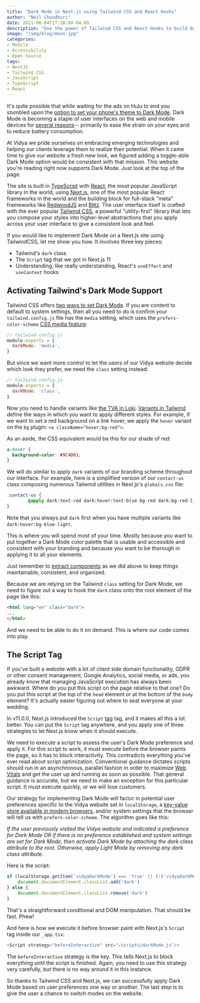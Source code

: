 ```yaml
---
title: "Dark Mode in Next.js using Tailwind CSS and React Hooks"
author: "Neil Chaudhuri"
date: 2021-08-04T17:38:04-04:00
description: "Use the power of Tailwind CSS and React Hooks to build Dark Mode into your Next.js site."
image: "/img/blog/moon.jpg"
categories:
- Mobile
- Accessibility
- Open Source
tags:
- NextJS
- Tailwind CSS
- JavaScript
- TypeScript
- React
---
```


It's quite possible that while waiting for the ads on Hulu to end
you stumbled upon the [option to set your phone's theme to Dark Mode](https://www.theverge.com/2019/3/22/18270975/how-to-dark-mode-iphone-android-mac-windows-xbox-ps4-nintendo-switch).
Dark Mode is becoming a staple of user interfaces on the web and mobile devices for [several reasons](https://www.forbes.com/uk/advisor/mobile-phones/what-is-dark-mode-and-should-you-be-using-it/)--
primarily to ease the strain on your eyes and to reduce battery consumption. 

At Vidya we pride ourselves on embracing emerging technologies and helping our clients leverage them to realize their
potential. When it came time to give our website a fresh new look, we figured adding a toggle-able Dark Mode option would be consistent with 
that mission. This website you're reading right now supports Dark Mode. Just look at the top of the page.

The site is built in [TypeScript](https://www.typescriptlang.org/) with [React](https://reactjs.org/), the most popular JavaScript library in the world, using [Next.js](https://nextjs.org/), one
of the most popular React frameworks in the world and the building block for full-stack "meta" frameworks like [RedwoodJS](https://redwoodjs.com/) and 
[Blitz](https://blitzjs.com/). The user interface itself is crafted with the ever popular [Tailwind CSS](https://tailwindcss.com/),
a powerful "utility-first" library that lets you compose your styles into higher-level abstractions that you apply across your user interface
to give a consistent look and feel.

If you would like to implement Dark Mode on a Next.js site using TailwindCSS, let me show you how. It involves three key pieces:

* Tailwind's `dark` class
* The `Script` tag that we got in Next.js 11
* Understanding, like really understanding, React's `useEffect` and `useContext` hooks

## Activating Tailwind's Dark Mode Support

Tailwind CSS offers [two ways to set Dark Mode](https://tailwindcss.com/docs/dark-mode). If you are content to default to system settings, then all
you need to do is confirm your `tailwind.config.js` file has the `media` setting, which uses the `prefers-color-scheme` [CSS media feature](https://developer.mozilla.org/en-US/docs/Web/CSS/@media/prefers-color-scheme):

~~~js
// tailwind.config.js
module.exports = {
  darkMode: 'media',
}
~~~

But since we want more control to let the users of our Vidya website decide which look they prefer, we need the `class` setting instead:

~~~js
// tailwind.config.js
module.exports = {
  darkMode: 'class',
}
~~~

Now you need to handle variants like [the TVA in Loki](https://www.gamesradar.com/loki-lady-loki-kid-loki-king-loki-disney-plus/).
[Variants in Tailwind](https://tailwindcss.com/docs/configuring-variants) define the ways in which you want to apply different styles.
For example, if we want to set a red background on a link hover, we apply the `hover` variant on the `bg` plugin: `<a className="hover:bg-red">`.

As an aside, the CSS equivalent would be this for our shade of red:

~~~css
a:hover {
  background-color: #9C4D61;
}
~~~

We will do similar to apply `dark` variants of our branding scheme throughout our interface. For example, here is a simplified
version of our `contact-us` class composing numerous Tailwind utilities in Next.js's `globals.css` file:

~~~css
.contact-us {
        @apply dark:text-red dark:hover:text-blue bg-red dark:bg-red-light hover:bg-blue-dark dark:hover:bg-blue-light;
}
~~~

Note that you always put `dark` first when you have multiple variants like `dark:hover:bg-blue-light`.

This is where you will spend most of your time. Mostly because you want to put together a Dark Mode color palette that is usable 
and accessible and consistent with your branding and because you want to be thorough in applying it to all your elements.

Just remember to [extract components](https://tailwindcss.com/docs/extracting-components) as we did above to keep things maintainable, consistent, and organized.

Because we are relying on the Tailwind `class` setting for Dark Mode, we need to figure out a way to hook the `dark` class onto the
root element of the page like this:

~~~html
<html lang="en" class="dark">
...
</html>
~~~

And we need to be able to do it on demand. This is where our code comes into play.

## The Script Tag

If you've built a website with a lot of client side domain functionality, GDPR or other consent management, Google Analytics, social media, or ads, you already know that managing JavaScript 
execution has always been awkward. Where do you put this script on the page relative to that one? Do you put this script at the top of the `head` element 
or at the bottom of the `body` element? It's actually easier figuring out where to seat everyone at your wedding.

In v11.0.0, Next.js introduced the `Script` [tag](https://nextjs.org/docs/basic-features/script) tag, and it makes all this
a lot better. You can put the `Script` tag anywhere, and you apply one of three strategies to let Next.js know when it 
should execute.

We need to execute a script to assess the user's Dark Mode preference and apply it. For this script to work, 
it must execute before the browser paints the page, so it has to block interactivity. This 
contradicts everything you've ever read about script optimization. Conventional guidance dictates scripts should run in an
asynchronous, parallel fashion in order to maximize [Web Vitals](https://web.dev/vitals/) and get the user up and running as soon 
as possible. That general guidance is accurate, but we need to make an exception for this particular script. It must 
execute quickly, or we will lose customers.

Our strategy for implementing Dark Mode will factor in potential user preferences specific to the Vidya website set in `localStorage`,
a [key-value store available in modern browsers](https://developer.mozilla.org/en-US/docs/Web/API/Window/localStorage),
and/or system settings that the browser will tell us with `prefers-color-scheme`. The algorithm goes like this:

*If the user previously visited the Vidya website and indicated a preference for Dark Mode OR if there is no preference established
and system settings are set for Dark Mode, then activate Dark Mode by attaching the dark class attribute to the root. Otherwise, 
apply Light Mode by removing any dark class attribute.*

Here is the script:

~~~js
if (localStorage.getItem('vidyaDarkMode') === 'true' || (!('vidyaDarkMode' in localStorage) && window.matchMedia('(prefers-color-scheme: dark)').matches)) {
    document.documentElement.classList.add('dark')
} else {
    document.documentElement.classList.remove('dark')
}
~~~

That's a straightforward conditional and DOM manipulation. That should be fast. Phew!

And here is how we execute it before browser paint with Next.js's `Script` tag inside our `_app.tsx`:

~~~js
<Script strategy="beforeInteractive" src="/scripts/darkMode.js"/>
~~~

The `beforeInteractive` strategy is the key. This tells Next.js to block everything until the script is finished. Again, 
you need to use this strategy very carefully, but there is no way around it in this instance.

So thanks to Tailwind CSS and Next.js, we can successfully apply Dark Mode based on user preferences one way or another.
The last step is to give the user a chance to switch modes on the website.



